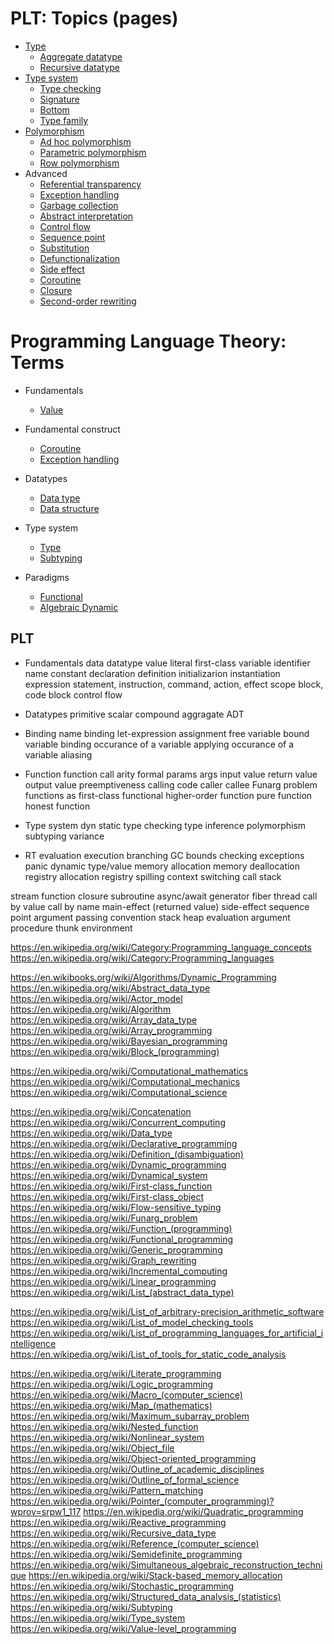 # PLT: Topics (pages)



* [Type](../data-types/type.md)
  - [Aggregate datatype](../data-types/aggregate-type.md)
  - [Recursive datatype](../data-types/recursive-data-type.md)
* [Type system](../data-types/type-system.md)
  - [Type checking](../data-types/type-checking.md)
  - [Signature](./signature.md)
  - [Bottom](./bottom.md)
  - [Type family](../data-types/type-family.md)
* [Polymorphism](_polymorphism.md)
  - [Ad hoc polymorphism](../polymorphism/ad-hoc-row-polymorphism.md)
  - [Parametric polymorphism](parametric-polymorphism2.md)
  - [Row polymorphism](../polymorphism/row-polymorphism.md)
* Advanced
  - [Referential transparency](./referential-transparency.md)
  - [Exception handling](./exception-handling.md)
  - [Garbage collection](../concepts/garbage-collection.md)
  - [Abstract interpretation](./abstract-interpretation.md)
  - [Control flow](./control-flow.md)
  - [Sequence point](./sequence-point.md)
  - [Substitution](./substitution.md)
  - [Defunctionalization](../concepts/defunctionalization.md)
  - [Side effect](../concepts/side-effects.md)
  - [Coroutine](../concepts/coroutine.md)
  - [Closure](../concepts/closure.md)
  - [Second-order rewriting](./second-order-rewriting.md)



# Programming Language Theory: Terms

* Fundamentals
  - [Value](./value.md)

* Fundamental construct
  - [Coroutine](./coroutine.md)
  - [Exception handling](./exception-handling.md)

* Datatypes
  - [Data type](../data-structures/data-type.md)
  - [Data structure](../data-structures/data-structure.md)

* Type system
  - [Type](./type.md)
  - [Subtyping](./subtyping.md)

* Paradigms
  - [Functional](../paradigms/fp.md)
  - [Algebraic Dynamic](../paradigms/algebraic-dynamic-programming.md)





## PLT

* Fundamentals
  data
  datatype
  value
    literal
    first-class
  variable
  identifier
  name
  constant
  declaration
  definition
  initializarion
  instantiation
  expression
  statement, instruction, command, action, effect
  scope
  block, code block
  control flow

* Datatypes
  primitive
  scalar
  compound
  aggragate
  ADT

* Binding
  name binding
  let-expression
  assignment
  free variable
  bound variable
  binding occurance of a variable
  applying occurance of a variable
  aliasing

* Function
  function call
  arity
  formal params
  args
  input value
  return value
  output value
  preemptiveness
  calling code
  caller
  callee
  Funarg problem
  functions as first-class
  functional
  higher-order function
  pure function
  honest function


* Type system
  dyn
  static
  type checking
  type inference
  polymorphism
  subtyping
  variance

* RT
    evaluation
    execution
    branching
    GC
    bounds checking
    exceptions
    panic
    dynamic type/value
    memory allocation
    memory deallocation
    registry allocation
    registry spilling
    context switching
    call stack

stream
function
closure
subroutine
async/await
generator
fiber
thread
call by value
call by name
main-effect (returned value)
side-effect
sequence point
argument passing convention
stack
heap
evaluation
argument
procedure
thunk
environment



https://en.wikipedia.org/wiki/Category:Programming_language_concepts
https://en.wikipedia.org/wiki/Category:Programming_languages

https://en.wikibooks.org/wiki/Algorithms/Dynamic_Programming
https://en.wikipedia.org/wiki/Abstract_data_type
https://en.wikipedia.org/wiki/Actor_model
https://en.wikipedia.org/wiki/Algorithm
https://en.wikipedia.org/wiki/Array_data_type
https://en.wikipedia.org/wiki/Array_programming
https://en.wikipedia.org/wiki/Bayesian_programming
https://en.wikipedia.org/wiki/Block_(programming)

https://en.wikipedia.org/wiki/Computational_mathematics
https://en.wikipedia.org/wiki/Computational_mechanics
https://en.wikipedia.org/wiki/Computational_science

https://en.wikipedia.org/wiki/Concatenation
https://en.wikipedia.org/wiki/Concurrent_computing
https://en.wikipedia.org/wiki/Data_type
https://en.wikipedia.org/wiki/Declarative_programming
https://en.wikipedia.org/wiki/Definition_(disambiguation)
https://en.wikipedia.org/wiki/Dynamic_programming
https://en.wikipedia.org/wiki/Dynamical_system
https://en.wikipedia.org/wiki/First-class_function
https://en.wikipedia.org/wiki/First-class_object
https://en.wikipedia.org/wiki/Flow-sensitive_typing
https://en.wikipedia.org/wiki/Funarg_problem
https://en.wikipedia.org/wiki/Function_(programming)
https://en.wikipedia.org/wiki/Functional_programming
https://en.wikipedia.org/wiki/Generic_programming
https://en.wikipedia.org/wiki/Graph_rewriting
https://en.wikipedia.org/wiki/Incremental_computing
https://en.wikipedia.org/wiki/Linear_programming
https://en.wikipedia.org/wiki/List_(abstract_data_type)

https://en.wikipedia.org/wiki/List_of_arbitrary-precision_arithmetic_software
https://en.wikipedia.org/wiki/List_of_model_checking_tools
https://en.wikipedia.org/wiki/List_of_programming_languages_for_artificial_intelligence
https://en.wikipedia.org/wiki/List_of_tools_for_static_code_analysis

https://en.wikipedia.org/wiki/Literate_programming
https://en.wikipedia.org/wiki/Logic_programming
https://en.wikipedia.org/wiki/Macro_(computer_science)
https://en.wikipedia.org/wiki/Map_(mathematics)
https://en.wikipedia.org/wiki/Maximum_subarray_problem
https://en.wikipedia.org/wiki/Nested_function
https://en.wikipedia.org/wiki/Nonlinear_system
https://en.wikipedia.org/wiki/Object_file
https://en.wikipedia.org/wiki/Object-oriented_programming
https://en.wikipedia.org/wiki/Outline_of_academic_disciplines
https://en.wikipedia.org/wiki/Outline_of_formal_science
https://en.wikipedia.org/wiki/Pattern_matching
https://en.wikipedia.org/wiki/Pointer_(computer_programming)?wprov=srpw1_117
https://en.wikipedia.org/wiki/Quadratic_programming
https://en.wikipedia.org/wiki/Reactive_programming
https://en.wikipedia.org/wiki/Recursive_data_type
https://en.wikipedia.org/wiki/Reference_(computer_science)
https://en.wikipedia.org/wiki/Semidefinite_programming
https://en.wikipedia.org/wiki/Simultaneous_algebraic_reconstruction_technique
https://en.wikipedia.org/wiki/Stack-based_memory_allocation
https://en.wikipedia.org/wiki/Stochastic_programming
https://en.wikipedia.org/wiki/Structured_data_analysis_(statistics)
https://en.wikipedia.org/wiki/Subtyping
https://en.wikipedia.org/wiki/Type_system
https://en.wikipedia.org/wiki/Value-level_programming
